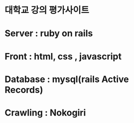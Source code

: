 # 대학교 강의 평가사이트

# Server : ruby on rails 

# Front : html, css , javascript

# Database : mysql(rails Active Records)

# Crawling : Nokogiri
